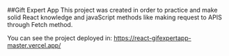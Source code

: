##Gift Expert App
This project was created in order to practice and make solid React knowledge and javaScript methods like making request to APIS through Fetch method.  

You can see the project deployed in: https://react-gifexpertapp-master.vercel.app/

